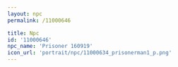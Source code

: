 ```yaml
---
layout: npc
permalink: /11000646

title: Npc
id: '11000646'
npc_name: 'Prisoner 160919'
icon_url: 'portrait/npc/11000634_prisonerman1_p.png'
---
```

